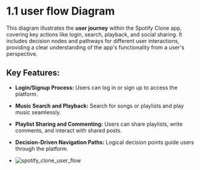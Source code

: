 # 1.1 user flow Diagram
This diagram illustrates the **user journey** within the Spotify Clone app, covering key actions like login, search, playback, and social sharing. It includes decision nodes and pathways for different user interactions, providing a clear understanding of the app's functionality from a user's perspective.

## Key Features:

- **Login/Signup Process:** Users can log in or sign up to access the platform.
- **Music Search and Playback:** Search for songs or playlists and play music seamlessly.
- **Playlist Sharing and Commenting:** Users can share playlists, write comments, and interact with shared posts.
- **Decision-Driven Navigation Paths:** Logical decision points guide users through the platform.

- ![spotify_clone_user_flow](https://github.com/user-attachments/assets/de42e19a-532b-4eda-a022-be63ae48149d)
